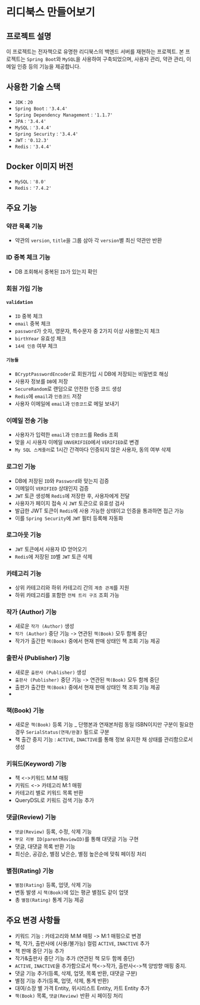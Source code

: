 # 리디북스 만들어보기

## 프로젝트 설명
이 프로젝트는 전자책으로 유명한 리디북스의 백엔드 서버를 재현하는 프로젝트.
본 프로젝트는 `Spring Boot`와 `MySQL`을 사용하여 구축되었으며, 사용자 관리, 약관 관리, 이메일 인증 등의 기능을 제공합니다.

## 사용한 기술 스택
- `JDK` :  `20`
- `Spring Boot` : `'3.4.4'`
- `Spring Dependency Management` :  `'1.1.7'`
- `JPA` : `'3.4.4'`
- `MySQL` : `'3.4.4'`
- `Spring Security` : `'3.4.4'`
- `JWT` : `'0.12.3'`
- `Redis` : `'3.4.4'`

## Docker 이미지 버전
- `MySQL` : `'8.0'`
- `Redis` : `'7.4.2'`

## 주요 기능
### 약관 목록 기능
-  약관의 `version`, `title`을 그룹 삼아 각 `version`별 최신 약관만 반환

### ID 중복 체크 기능
-  DB 조회해서 중복된 `ID`가 있는지 확인

### 회원 가입 기능
#### `validation`
- `ID` 중복 체크
- `email` 중복 체크
- `password`가 숫자, 영문자, 특수문자 중 2가지 이상 사용했는지 체크
- `birthYear` 유효성 체크
- `14세 인증` 여부 체크

#### `기능들`
- `BCryptPasswordEncoder`로 회원가입 시 DB에 저장되는 비밀번호 해싱
- 사용자 정보를 `DB`에 저장
- `SecureRandom`로 랜덤으로 안전한 인증 코드 생성
- `Redis`에 `email`과 `인증코드` 저장
- 사용자 이메일에 `email`과 `인증코드`로 메일 보내기

### 이메일 전송 기능
- 사용자가 입력한 `email`과 `인증코드`를 Redis 조회
- 맞을 시 사용자 이메일 `UNVERIFIED`에서 `VERIFIED`로 변경
- `My SQL 스케줄러`로 1시간 간격마다 인증되지 않은 사용자, 동의 여부 삭제

### 로그인 기능
- DB에 저장된 `ID`와 `Password`와 맞는지 검증
- 이메일이 `VERIFIED` 상태인지 검증
- `JWT` 토큰 생성해 `Redis`에 저장한 후, 사용자에게 전달
- 사용자가 페이지 접속 시 `JWT` 토큰으로 유효성 검사
- 발급한 JWT 토큰이 `Redis`에 사용 가능한 상태이고 인증을 통과하면 접근 가능
- 이를 `Spring Security`에 `JWT` 필터 등록해 자동화

### 로그아웃 기능
- `JWT` 토큰에서 사용자 ID 얻어오기
- `Redis`에 저장된 `ID`별 `JWT` 토큰 삭제

### 카테고리 기능
- 상위 카테고리와 하위 카테고리 간의 `계층 관계`를 지원
- 하위 카테고리를 포함한 `전체 트리 구조` 조회 가능

### 작가 (Author) 기능

- 새로운 `작가 (Author)` 생성
- `작가 (Author)` 중단 기능 -> 연관된 `책(Book)` 모두 함께 중단
- 작가가 출간한 `책(Book)` 중에서 현재 판매 상태인 책 조회 기능 제공

### 출판사 (Publisher) 기능

- 새로운 `출판사 (Publisher)` 생성
- `출판사 (Publisher)` 중단 기능 -> 연관된 `책(Book)` 모두 함께 중단
- 출판가 출간한 `책(Book)` 중에서 현재 판매 상태인 책 조회 기능 제공
- 
### 책(Book) 기능

- 새로운 `책(Book)` 등록 기능
_ 단행본과 연재본처럼 동일 ISBN이지만 구분이 필요한 경우 `SerialStatus(연재/완결)` 필드로 구분
- 책 출간 중지 기능 : `ACTIVE`, `INACTIVE`를 통해 정보 유지한 채 상태를 관리함으로서 생성

### 키워드(Keyword) 기능
- 책 <->키워드 M:M 매핑
- 키워드 <-> 카테고리 M:1 매핑
- 카테고리 별로 키워드 목록 반환
- QueryDSL로 키워드 검색 기능 추가

### 댓글(Review) 기능
- `댓글(Review)` 등록, 수정, 삭제 기능
- `부모 리뷰 ID(parentReviewID)`를 통해 대댓글 기능 구현
- 댓글, 대댓글 목록 반환 기능
- 최신순, 공감순, 별점 낮은순, 별점 높은순에 맞춰 페이징 처리

### 별점(Rating) 기능
- `별점(Rating)` 등록, 업뎃, 삭제 기능
- 변동 발생 시 `책(Book)`에 있는 평균 별점도 같이 업뎃 
- 총 `별점(Rating)` 통계 기능 제공

## 주요 변경 사항들
- 키워드 기능 : 카테고리와 M:M 매핑 -> M:1 매핑으로 변경
- 책, 작가, 출판사에 (사용/불가능) 컬럼 `ACTIVE`, `INACTIVE` 추가
- 책 판매 중단 기능 추가
- 작가&출판사 중단 기능 추가 (연관된 책 모두 함께 중단)
- `ACTIVE`, `INACTIVE`을 추가함으로서 책<->작가, 출판사<->책 양방향 매핑 중지.
- 댓글 기능 추가(등록, 삭제, 업뎃, 목록 반환, 대댓글 구분)
- 별점 기능 추가(등록, 업뎃, 삭제, 통계 반환)
- 대여/소장 별 가격 Entity, 위시리스트 Entity, 카트 Entity 추가
- `책(Book)` 목록, `댓글(Review)` 반환 시 페이징 처리